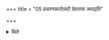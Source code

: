 +++
title = "05 प्रचरणकालेऽष्टौ देवताया अवद्यति"

+++

<details><summary>थिते</summary>

5. At the time of performance (i.e. making the offering he separates eight (gold-corns) for the (main) deity; four at the time of (i.e. for Agni) Sviṣṭakr̥t; and two at the time of (i.e. for) Prāśitra and eight at the time of (i.e. for) Iḍā.  
</details>
